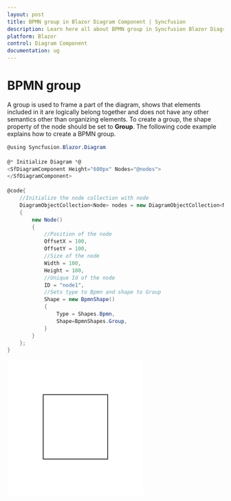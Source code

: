 ```yaml
---
layout: post
title: BPMN group in Blazor Diagram Component | Syncfusion
description: Learn here all about BPMN group in Syncfusion Blazor Diagram component and more.
platform: Blazor
control: Diagram Component
documentation: ug
---
```


# BPMN group

A group is used to frame a part of the diagram, shows that elements included in it are logically belong together and does not have any other semantics other than organizing elements. To create a group, the shape property of the node should be set to **Group**. The following code example explains how to create a BPMN group.

```csharp
@using Syncfusion.Blazor.Diagram

@* Initialize Diagram *@
<SfDiagramComponent Height="600px" Nodes="@nodes">
</SfDiagramComponent>

@code{
    //Initialize the node collection with node
    DiagramObjectCollection<Node> nodes = new DiagramObjectCollection<Node>()
    {
        new Node()
        {
            //Position of the node
            OffsetX = 100,
            OffsetY = 100,
            //Size of the node
            Width = 100,
            Height = 100,
            //Unique Id of the node
            ID = "node1",
            //Sets type to Bpmn and shape to Group
            Shape = new BpmnShape()
            {
                Type = Shapes.Bpmn,
                Shape=BpmnShapes.Group,
            }
        }
    };
}
```

![BPMN Group](../images/bpmn-group.png)
